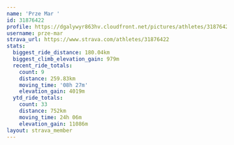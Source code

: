 ```yaml
---
name: 'Prze Mar '
id: 31876422
profile: https://dgalywyr863hv.cloudfront.net/pictures/athletes/31876422/22548952/4/large.jpg
username: prze-mar
strava_url: https://www.strava.com/athletes/31876422
stats:
  biggest_ride_distance: 180.04km
  biggest_climb_elevation_gain: 979m
  recent_ride_totals:
    count: 9
    distance: 259.83km
    moving_time: '08h 27m'
    elevation_gain: 4019m
  ytd_ride_totals:
    count: 33
    distance: 752km
    moving_time: 24h 06m
    elevation_gain: 11086m
layout: strava_member
--- 
```

